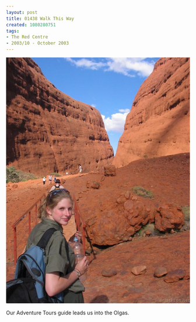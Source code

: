 ```yaml
---
layout: post
title: 01438 Walk This Way
created: 1080280751
tags:
- The Red Centre
- 2003/10 - October 2003
---
```


<img src="/image/images/img_1438-370.jpg"/>

Our Adventure Tours guide leads us into the Olgas.
